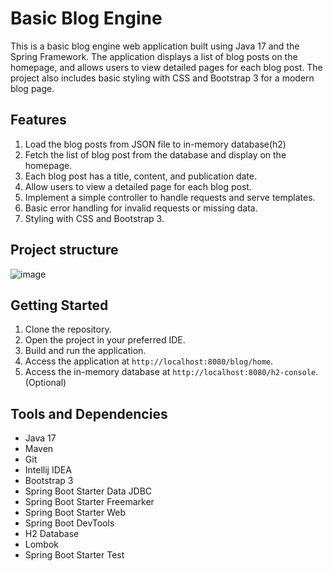 # Basic Blog Engine

This is a basic blog engine web application built using Java 17 and the Spring Framework. The application displays a list of blog posts on the homepage, and allows users to view detailed pages for each blog post. The project also includes basic styling with CSS and Bootstrap 3 for a modern blog page.

## Features

1. Load the blog posts from JSON file to in-memory database(h2)
2. Fetch the list of blog post from the database and display on the homepage.
3. Each blog post has a title, content, and publication date.
4. Allow users to view a detailed page for each blog post.
5. Implement a simple controller to handle requests and serve templates.
6. Basic error handling for invalid requests or missing data.
7. Styling with CSS and Bootstrap 3.

## Project structure
![image](https://github.com/apaulurbiztondo/blog-engine/assets/19607548/c1907fa3-db51-4f7c-948a-9484e4bfccbb)


## Getting Started

1. Clone the repository.
2. Open the project in your preferred IDE.
3. Build and run the application.
4. Access the application at `http://localhost:8080/blog/home`.
5. Access the in-memory database at `http://localhost:8080/h2-console`.(Optional)

## Tools and Dependencies

- Java 17
- Maven
- Git
- Intellij IDEA
- Bootstrap 3
- Spring Boot Starter Data JDBC
- Spring Boot Starter Freemarker
- Spring Boot Starter Web
- Spring Boot DevTools
- H2 Database
- Lombok
- Spring Boot Starter Test
